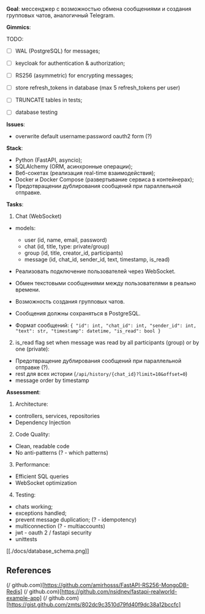 **Goal**: мессенджер с возможностью обмена сообщениями и создания групповых чатов, аналогичный Telegram.

**Gimmics**:

TODO:
- [ ] WAL (PostgreSQL) for messages;
- [ ] keycloak for authentication & authorization;
- [ ] RS256 (asymmetric) for encrypting messages;
- [ ] store refresh_tokens in database (max 5 refresh_tokens per user)
- [ ] TRUNCATE tables in tests;
- [ ] database testing


**Issues**:

- overwrite default username:password oauth2 form (?)


**Stack**:

- Python (FastAPI, asyncio);
- SQLAlchemy (ORM, асинхронные операции);
- Веб-сокетах (реализация real-time взаимодействия);
- Docker и Docker Compose (развертывание сервиса в контейнерах);
- Предотвращении дублирования сообщений при параллельной отправке.

**Tasks**:

1. Chat (WebSocket)

- models:

  - user (id, name, email, password)
  - chat (id, title, type: private/group)
  - group (id, title, creator_id, participants)
  - message (id, chat_id, sender_id, text, timestamp, is_read)

- Реализовать подключение пользователей через WebSocket.
- Обмен текстовыми сообщениями между пользователями в реально времени.
- Возможность создания групповых чатов.
- Сообщения должны сохраняться в PostgreSQL.
- Формат сообщений: `{ "id": int, "chat_id": int, "sender_id": int, "text": str, "timestamp": datetime, "is_read": bool }`

2. is_read flag set when message was read by all participants (group) or by one (private):

- Предотвращение дублирования сообщений при параллельной отправке (?).
- rest для всех истории (`/api/history/{chat_id}?limit=10&offset=0`)
- message order by timestamp

**Assessment**:

1. Architecture:

- controllers, services, repositories
- Dependency Injection

2. Code Quality:

- Clean, readable code
- No anti-patterns (? - which patterns)

3. Performance:

- Efficient SQL queries
- WebSocket optimization

4. Testing:

- chats working;
- exceptions handled;
- prevent message duplication; (? - idempotency)
- multiconnection (? - multiaccounts)
- jwt - oauth 2 / fastapi security
- unittests

[[./docs/database_schema.png]]

## References

(/ github.com)[https://github.com/amirhosss/FastAPI-RS256-MongoDB-Redis]
(/ github.com)[https://github.com/nsidnev/fastapi-realworld-example-app]
(/ github.com)[https://gist.github.com/zmts/802dc9c3510d79fd40f9dc38a12bccfc]

